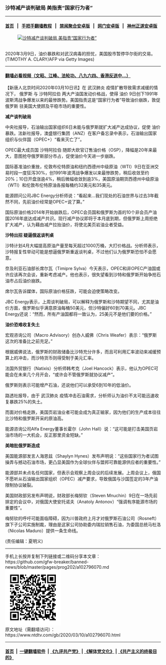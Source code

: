 ### 沙特减产谈判破局 美指责“国家行为者”
------------------------

#### [首页](https://github.com/gfw-breaker/banned-news/blob/master/README.md) &nbsp;&nbsp;|&nbsp;&nbsp; [手把手翻墙教程](https://github.com/gfw-breaker/guides/wiki) &nbsp;&nbsp;|&nbsp;&nbsp; [禁闻聚合安卓版](https://github.com/gfw-breaker/bn-android) &nbsp;&nbsp;|&nbsp;&nbsp; [网门安卓版](https://github.com/oGate2/oGate) &nbsp;&nbsp;|&nbsp;&nbsp; [神州正道安卓版](https://github.com/SzzdOgate/update) 



<div><div class="featured_image">
 <a href="https://i.ntdtv.com/assets/uploads/2020/03/GettyImages-1206167899.jpg" target="_blank">
  <figure>
   <img alt="沙特减产谈判破局 美指责“国家行为者”" src="https://i.ntdtv.com/assets/uploads/2020/03/GettyImages-1206167899-800x450.jpg"/>
  </figure><br/>
 </a>
 <span class="caption">
  2020年3月9日，油价暴跌和对武汉病毒的担忧，美国股市暂停华尔街的交易。(TIMOTHY A. CLARY/AFP via Getty Images)
 </span>
</div>
</div><hr/>

#### [翻墙必看视频（文昭、江峰、法轮功、八九六四、香港反送中...）](https://github.com/gfw-breaker/banned-news/blob/master/pages/link3.md)

<div><div class="post_content" itemprop="articleBody">
 <p>
  【新唐人北京时间2020年03月10日讯】在
  <ok href="https://www.ntdtv.com/gb/武汉肺炎.htm">
   武汉肺炎
  </ok>
  疫情扩散导致需求减缓的情况下，
  <ok href="https://www.ntdtv.com/gb/俄罗斯.htm">
   俄罗斯
  </ok>
  与
  <ok href="https://www.ntdtv.com/gb/沙特阿拉伯.htm">
   沙特阿拉伯
  </ok>
  两大产油国发动价格战，使得
  <ok href="https://www.ntdtv.com/gb/油价.htm">
   油价
  </ok>
  9日创下1991年波斯湾战争爆发以来的最惨跌势。美国指责这是“国家行为者”导致油价崩跌，敦促
  <ok href="https://www.ntdtv.com/gb/俄罗斯.htm">
   俄罗斯
  </ok>
  驻美国大使顾及平稳市场的重要性。
 </p>
 <p>
  <strong>
   减产谈判破局
  </strong>
 </p>
 <p>
  中央社报导，石油输出国家组织6日未能与俄罗斯就扩大减产达成协议，促使
  <ok href="https://www.ntdtv.com/gb/油价.htm">
   油价
  </ok>
  暴跌。法新社报导，澳盛银行集团（ANZ）在客户备忘录中表示，石油输出国家组织与伙伴国（OPEC+）“看来灭亡了”。
 </p>
 <p>
  OPEC最大成员国
  <ok href="https://www.ntdtv.com/gb/沙特阿拉伯.htm">
   沙特阿拉伯
  </ok>
  随即大砍官订售油价格（OSP），降幅是20年来最大，意图抢夺俄罗斯部分市占，促使油价今天进一步崩跌。
 </p>
 <p>
  国际基准油价重挫，伦敦布伦特原油和纽约西德州中级原油（WTI）9日在亚洲交易时段一度狂泻30%，创1991年波湾战争爆发以来最惨跌势，稍后收敛至约20%；10日开盘涨逾4%，稍后微幅收敛到逾3%，美国原油期货西德州中级原油（WTI）和伦敦布伦特原油各报每桶约32美元和35美元。
 </p>
 <p>
  能源顾问公司JBC Energy分析师说：“看起来…我们现处的石油世界与过去3年截然不同，先前油价经常是OPEC+说了算。”
 </p>
 <p>
  国际原油价格2014年开始崩跌后，OPEC会员国和俄罗斯为首的10个非会员产油国2016年底达成减产共识。现行减产协议即将于本月底到期，但俄罗斯上周拒绝扩大减产，认为藉由减产拉抬油价，将使北美页岩油业者受益。
 </p>
 <div class="video_fit_container">
 </div>
 <p>
  <strong>
   沙特出招 疑逼俄返谈判桌
  </strong>
 </p>
 <p>
  沙特计划4月大幅提高原油产量至每天超过1000万桶，大打价格战。分析师表示，沙特报复性举动可能是想逼俄罗斯重返谈判桌，不过他们认为俄罗斯恐怕不会愿意。
 </p>
 <p>
  奈及利亚石油部长席尔瓦（Timipre Sylva）今天表示，OPEC和非OPEC产油国或许应该再次会谈，重新考虑减产。他也表示，很失望看到沙特和俄罗斯开始争抢石油市占后油价崩跌。
 </p>
 <p>
  席尔瓦告诉媒体，国际原油价格狂跌，可能会迫使策略改变。
 </p>
 <p>
  JBC Energy表示，上周谈判破局，可以解释为俄罗斯和沙特期望不同，尤其是油价方面，俄罗斯似乎满意原油每桶50美元，但沙特偏好60到70美元。JBC Energy还说：“然而，所有产油国都将一致认为，25美元不是他们要的价格。”
 </p>
 <p>
  <strong>
   油价恐难收复失土
  </strong>
 </p>
 <p>
  宏观咨询公司（Macro Advisory）创办人威佛（Chris Weafer）表示：“俄罗斯这次的准备比之前充足。”
 </p>
 <p>
  根据威佛说法，俄罗斯的财政储备比沙特充分许多，而且可利用汇率波动来减缓预算上的冲击，而沙特货币则得受制于美元汇率。
 </p>
 <p>
  法国外贸银行（Natixis）分析师韩考克（Joel Hancock）表示，他认为OPEC可能会在未来几个月开会，“或许会不管俄罗斯就协议减产”。
 </p>
 <p>
  俄罗斯则表示可能增产石油，还说他们可以承受6到10年的低油价。
 </p>
 <p>
  路透社报导，由于
  <ok href="https://www.ntdtv.com/gb/武汉肺炎.htm">
   武汉肺炎
  </ok>
  疫情冲击石油需求，分析师认为油价不太可能迅速收复暴跌25%的失土。
 </p>
 <p>
  而面对价格走跌，美国页岩油业者可能会成为真正输家，因为他们的生产成本往往比沙特和俄罗斯开采的原油高。
 </p>
 <p>
  能源咨询公司Alfa Energy董事长霍尔（John Hall）说：“这可能是打击美国页岩油市场的一大机会，反正那里资金短缺。”
 </p>
 <p>
  <strong>
   美暗批俄罗斯造成
  </strong>
 </p>
 <p>
  美国能源部发言人海恩兹（Shaylyn Hynes）发布声明说：“这些国家行为者试图操弄与撼动石油市场，更凸显美国作为全球伙伴与盟邦可靠能源供应者的重要性。”
 </p>
 <p>
  能源部并未点名任何国家，但表示会观察上周会议的后续发展。上周会议上，俄国不愿听从石油输出国家组织（OPEC）减产要求，导致俄国与沙国签定的3年产油限制协议破裂。
 </p>
 <p>
  美国财政部另发布声明说，财政部长梅努钦（Steven Mnuchin）9日在一场先前排定的会议中，对俄国大使安托诺夫（Anatoly Antonov）“强调有序能源市场的重要性”。
 </p>
 <p>
  梅努钦的呼吁可能面临障碍，因为川普政府上月才对俄罗斯石油公司（Rosneft）旗下子公司实施制裁，理由是这家公司协助委内瑞拉销售石油，为委国总统马杜洛（Nicolas Maduro）提供一条生命线。
 </p>
 <p>
  (责任编辑：夏明义)
 </p>
 <div class="single_ad">
 </div>
</div>
</div>
<hr/>
手机上长按并复制下列链接或二维码分享本文章：<br/>
https://github.com/gfw-breaker/banned-news/blob/master/pages/prog202/a102796070.md <br/>
<a href='https://github.com/gfw-breaker/banned-news/blob/master/pages/prog202/a102796070.md'><img src='https://github.com/gfw-breaker/banned-news/blob/master/pages/prog202/a102796070.md.png'/></a> <br/>
原文地址（需翻墙访问）：https://www.ntdtv.com/gb/2020/03/10/a102796070.html


------------------------
#### [首页](https://github.com/gfw-breaker/banned-news/blob/master/README.md) &nbsp;|&nbsp; [一键翻墙软件](https://github.com/gfw-breaker/nogfw/blob/master/README.md) &nbsp;| [《九评共产党》](https://github.com/gfw-breaker/9ping.md/blob/master/README.md#九评之一评共产党是什么) | [《解体党文化》](https://github.com/gfw-breaker/jtdwh.md/blob/master/README.md) | [《共产主义的终极目的》](https://github.com/gfw-breaker/gczydzjmd.md/blob/master/README.md)


<img src='http://gfw-breaker.win/banned-news/pages/prog202/a102796070.md' width='0px' height='0px'/>